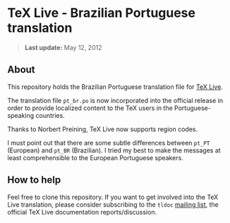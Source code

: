 # TeX Live - Brazilian Portuguese translation

> **Last update:** May 12, 2012

## About

This repository holds the Brazilian Portuguese translation file for [TeX Live](http://www.tug.org/texlive/).

The translation file `pt_br.po` is now incorporated into the official release in order to provide localized content to the TeX users in the Portuguese-speaking countries.

Thanks to Norbert Preining, TeX Live now supports region codes.

I must point out that there are some subtle differences between `pt_PT` (European) and `pt_BR` (Brazilian). I tried my best to make the messages at least comprehensible to the European Portuguese speakers.

## How to help

Feel free to clone this repository. If you want to get involved into the TeX Live translation, please consider subscribing to the `tldoc` [mailing list](http://tug.org/mailman/listinfo/tldoc), the official TeX Live documentation reports/discussion.
